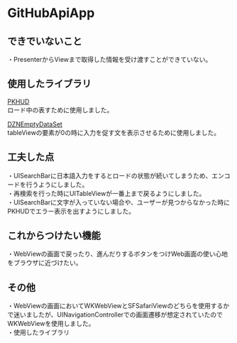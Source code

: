 # GitHubApiApp

## できでいないこと
・PresenterからViewまで取得した情報を受け渡すことができていない。  

## 使用したライブラリ
<a href="https://github.com/pkluz/PKHUD">PKHUD</a>  
ロード中の表すために使用しました。  

<a href="https://github.com/dzenbot/DZNEmptyDataSet">DZNEmptyDataSet</a>  
tableViewの要素が0の時に入力を促す文を表示させるために使用しました。  

## 工夫した点
・UISearchBarに日本語入力をするとロードの状態が続いてしまうため、エンコードを行うようにしました。  
・再検索を行った時にUITableViewが一番上まで戻るようにしました。  
・UISearchBarに文字が入っていない場合や、ユーザーが見つからなかった時にPKHUDでエラー表示を出すようにしました。  

## これからつけたい機能
・WebViewの画面で戻ったり、進んだりするボタンをつけWeb画面の使い心地をブラウザに近づけたい。  

## その他
・WebViewの画面においてWKWebViewとSFSafariViewのどちらを使用するかで迷いましたが、UINavigationControllerでの画面遷移が想定されていたのでWKWebViewを使用しました。  
・使用したライブラリ
